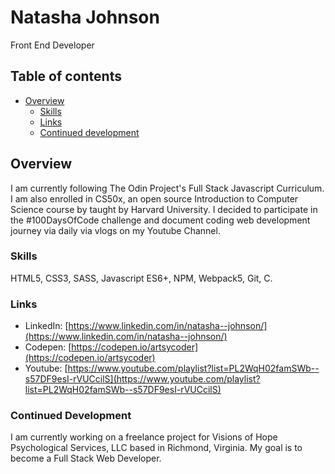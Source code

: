 # Natasha Johnson

Front End Developer

## Table of contents

- [Overview](#overview)
  - [Skills](#skills)
  - [Links](#links)
  - [Continued development](#continued-development)

## Overview

I am currently following The Odin Project's Full Stack Javascript Curriculum. I am also enrolled in CS50x, an open source Introduction to Computer Science course by taught by Harvard University.  I decided to participate in the #100DaysOfCode challenge and document coding web development journey via daily via vlogs on my Youtube Channel.

### Skills

HTML5, CSS3, SASS, Javascript ES6+, NPM, Webpack5, Git, C.

### Links

- LinkedIn: [https://www.linkedin.com/in/natasha--johnson/](https://www.linkedin.com/in/natasha--johnson/)
- Codepen: [https://codepen.io/artsycoder](https://codepen.io/artsycoder)
- Youtube: [https://www.youtube.com/playlist?list=PL2WqH02famSWb--s57DF9esI-rVUCcilS](https://www.youtube.com/playlist?list=PL2WqH02famSWb--s57DF9esI-rVUCcilS)

### Continued Development

I am currently working on a freelance project for Visions of Hope Psychological Services, LLC based in Richmond, Virginia.  My goal is to become a Full Stack Web Developer.  


